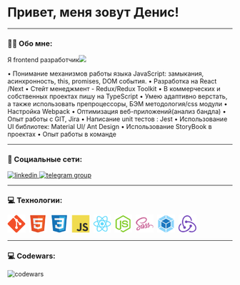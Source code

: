# Привет, меня зовут Денис!

---

### :man_technologist: Обо мне:

Я frontend разработчик<img src="https://media.giphy.com/media/WUlplcMpOCEmTGBtBW/giphy.gif" width="30px">


• Понимание механизмов работы языка JavaScript: замыкания, асинхронность, this, promises, DOM события.
• Разработка на React /Next
• Cтейт менеджмент - Redux/Redux Toolkit
• В коммерческих и собственных проектах пишу на TypeScript
• Умею адаптивно верстать, а также использовать препроцессоры, БЭМ методология/css модули
• Настройка Webpack
• Оптимизация веб-приложений(анализ бандла)
• Опыт работы с GIT, Jira
• Написание unit тестов : Jest
• Использование UI библиотек: Material UI/ Ant Design
• Использование StoryBook в проектах
• Опыт работы в команде


---

### 🤝 Социальные сети:

  <div id="badges">
    <a href="https://www.linkedin.com/in/denisbulgakov/" target="_blank">
      <img src="https://cdn-icons-png.flaticon.com/512/2504/2504799.png" width="40" height="40" alt="linkedin" />
    </a>
   <a href="https://t.me/bulgakov_denis1" target="_blank">
      <img src="https://cdn-icons-png.flaticon.com/512/2111/2111646.png" width="40" height="40" alt="telegram group" />
    </a>
  </div>

---

### 💻 Технологии:

<div>
  <img src="https://github.com/devicons/devicon/blob/master/icons/git/git-original.svg" title="git" alt="git" width="40" height="40"/>&nbsp
  <img src="https://github.com/devicons/devicon/blob/master/icons/html5/html5-original.svg" title="html5" alt="html5" width="40" height="40"/>&nbsp
  <img src="https://github.com/devicons/devicon/blob/master/icons/css3/css3-original.svg" title="css" alt="css" width="40" height="40"/>&nbsp
  <img src="https://github.com/devicons/devicon/blob/master/icons/javascript/javascript-original.svg" title="javascript" alt="javascript" width="40" height="40"/>&nbsp
  <img src="https://github.com/devicons/devicon/blob/master/icons/react/react-original.svg" title="reactjs" alt="reactjs" width="40" height="40"/>&nbsp
  <img src="https://github.com/devicons/devicon/blob/master/icons/nodejs/nodejs-original.svg" title="nodejs" alt="nodejs" width="40" height="40"/>&nbsp
  <img src="https://github.com/devicons/devicon/blob/master/icons/sass/sass-original.svg" title="sass/scss" alt="sass/scss" width="40" height="40"/>&nbsp;
  <img src="https://github.com/devicons/devicon/blob/master/icons/webpack/webpack-original.svg" title="webpack" alt="webpack" width="40" height="40"/>&nbsp;
  <img src="https://github.com/devicons/devicon/blob/master/icons/redux/redux-original.svg" title="redux" alt="redux" width="40" height="40"/>&nbsp;
</div>

---


### 💻 Codewars:

![codewars](https://www.codewars.com/users/denis_bulgakov/badges/large)

